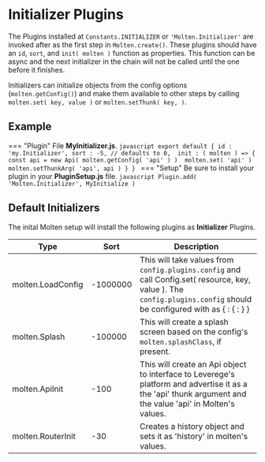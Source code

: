 
# Initializer Plugins
The Plugins installed at `Constants.INITIALIZER` or `'Molten.Initializer'` are invoked after as the first step in `Molten.create()`. These plugins should have an `id`, `sort`, and `init( molten )` function as properties. This function can be async and the next initializer in the chain will not be called until the one before it finishes.

Initializers can initialize objects from the config options (`molten.getConfig()`) and make them available to other steps by calling `molten.set( key, value )` or `molten.setThunk( key, )`.


## Example


=== "Plugin"
    File **MyInitializer.js**.
    ```javascript
      export default {
        id : 'my.Initializer',
        sort : -5, // defaults to 0, 
        init : ( molten ) => {
          const api = new Api( molten.getConfig( 'api' ) ) 
          molten.set( 'api' )
          molten.setThunkArg( 'api', api )
        }
      }
    ```
=== "Setup"
    Be sure to install your plugin in your **PluginSetup.js** file.
    ``` javascript
      Plugin.add( 'Molten.Initializer', MyInitialize )
    ```

## Default Initializers

The inital Molten setup will install the following plugins as **Initializer** Plugins.

| Type | Sort | Description |
|------|------|-------------|
| molten.LoadConfig | -1000000 | This will take values from `config.plugins.config` and call Config.set( resource, key, value ). The `config.plugins.config` should be configured with as { <resource> : { <key> : <value> } } |
| molten.Splash | -100000 | This will create a splash screen based on the config's `molten.splashClass`, if present. |
| molten.ApiInit | -100 | This will create an Api object to interface to Leverege's platform and advertise it as a the 'api' thunk argument and the value 'api' in Molten's values. |
| molten.RouterInit | -30 | Creates a history object and sets it as 'history' in molten's values. |

